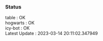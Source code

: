### Status


table : OK  
hogwarts : OK  
icy-bot : OK  
Latest Update : 2023-03-14 20:11:02.347949
